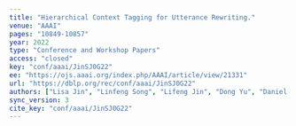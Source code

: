 ```yaml
---
title: "Hierarchical Context Tagging for Utterance Rewriting."
venue: "AAAI"
pages: "10849-10857"
year: 2022
type: "Conference and Workshop Papers"
access: "closed"
key: "conf/aaai/JinSJ0G22"
ee: "https://ojs.aaai.org/index.php/AAAI/article/view/21331"
url: "https://dblp.org/rec/conf/aaai/JinSJ0G22"
authors: ["Lisa Jin", "Linfeng Song", "Lifeng Jin", "Dong Yu", "Daniel Gildea"]
sync_version: 3
cite_key: "conf/aaai/JinSJ0G22"
---
```

